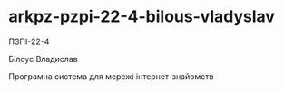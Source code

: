 # arkpz-pzpi-22-4-bilous-vladyslav
ПЗПІ-22-4

Білоус Владислав

Програмна система для мережі інтернет-знайомств
